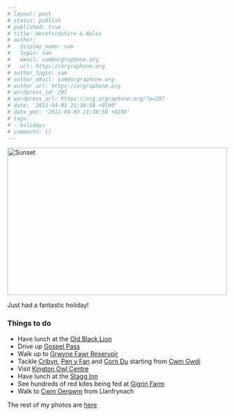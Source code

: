 ```yaml
---
# layout: post
# status: publish
# published: true
# title: Herefordshire & Wales
# author:
#   display_name: sam
#   login: sam
#   email: sam@orgraphone.org
#   url: https://orgraphone.org
# author_login: sam
# author_email: sam@orgraphone.org
# author_url: https://orgraphone.org
# wordpress_id: 207
# wordpress_url: https://org.orgraphone.org/?p=207
# date: '2011-04-03 21:38:58 +0100'
# date_gmt: '2011-04-03 21:38:58 +0100'
# tags:
# - holidays
# comments: []
---
```

<p><a title="Sunset by Sam Wise, on Flickr" href="https://www.flickr.com/photos/pikesley/5585899597/"><img src="https://farm6.static.flickr.com/5052/5585899597_58571b30b8.jpg" alt="Sunset" width="500" height="335" /></a></p>
<p>Just had a fantastic holiday!</p>
<h3>Things to do</h3>
<ul>
<li>Have lunch at the <a href="https://www.oldblacklion.co.uk/">Old Black Lion</a></li>
<li>Drive up <a href="https://en.wikipedia.org/wiki/Gospel_Pass">Gospel Pass</a></li>
<li>Walk up to <a href="https://www.flickr.com/photos/pikesley/5585851369/in/set-72157626421326536">Grwyne Fawr Reservoir</a></li>
<li>Tackle <a href="https://en.wikipedia.org/wiki/Cribyn_(hill)">Cribyn</a>, <a href="https://en.wikipedia.org/wiki/Pen_y_Fan">Pen y Fan</a> and <a href="https://en.wikipedia.org/wiki/Corn_Du">Corn Du</a> starting from <a href="https://maps.google.co.uk/maps/ms?ie=UTF8&amp;hl=en&amp;msa=0&amp;msid=207154731477486311786.0004a0093e71307ba8cf8&amp;ll=51.89927,-3.426704&amp;spn=0.060164,0.154324&amp;t=h&amp;z=13">Cwm Gwdi</a></li>
<li>Visit <a href="https://www.owlcentre.com/">Kington Owl Centre</a></li>
<li>Have lunch at the <a href="https://www.thestagg.co.uk/The_Stagg_Inn/Home.html">Stagg Inn</a></li>
<li>See hundreds of red kites being fed at <a href="https://www.gigrin.co.uk/">Gigrin Farm</a></li>
<li>Walk to <a href="https://www.flickr.com/photos/pikesley/5584265557/in/set-72157626421326536">Cwm Oergwm</a> from Llanfrynach</li>
</ul>
<p><span style="line-height: 18px;">The rest of my photos are <a href="https://www.flickr.com/photos/pikesley/sets/72157626421326536/with/5584265557/">here</a></span></p>
